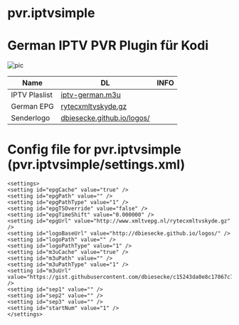 # pvr.iptvsimple
German IPTV PVR Plugin für Kodi
========================================


![pic](http://i.imgur.com/hKPybLf.jpg)



| Name                       	| DL 	| INFO 	| 
|----------------------------	|----	|------	|
| IPTV Plaslist        	|[iptv-german.m3u](https://gist.githubusercontent.com/dbiesecke/c15243da0e8c17067c73/raw/gistfile1.txt)    	|
| German EPG      	|[rytecxmltvskyde.gz](http://www.xmltvepg.nl/rytecxmltvskyde.gz)    	|      			 	|
| Senderlogo		| [dbiesecke.github.io/logos/](http://dbiesecke.github.io/logos/)	| 




Config file for pvr.iptvsimple (pvr.iptvsimple/settings.xml)
=================================

    <settings>
	<setting id="epgCache" value="true" />
	<setting id="epgPath" value="" />
	<setting id="epgPathType" value="1" />
	<setting id="epgTSOverride" value="false" />
	<setting id="epgTimeShift" value="0.000000" />
	<setting id="epgUrl" value="http://www.xmltvepg.nl/rytecxmltvskyde.gz" />
	<setting id="logoBaseUrl" value="http://dbiesecke.github.io/logos/" />
	<setting id="logoPath" value="" />
	<setting id="logoPathType" value="1" />
	<setting id="m3uCache" value="true" />
	<setting id="m3uPath" value="" />
	<setting id="m3uPathType" value="1" />
	<setting id="m3uUrl" value="https://gist.githubusercontent.com/dbiesecke/c15243da0e8c17067c73/raw/gistfile1.txt" />
	<setting id="sep1" value="" />
	<setting id="sep2" value="" />
	<setting id="sep3" value="" />
	<setting id="startNum" value="1" />
    </settings>

